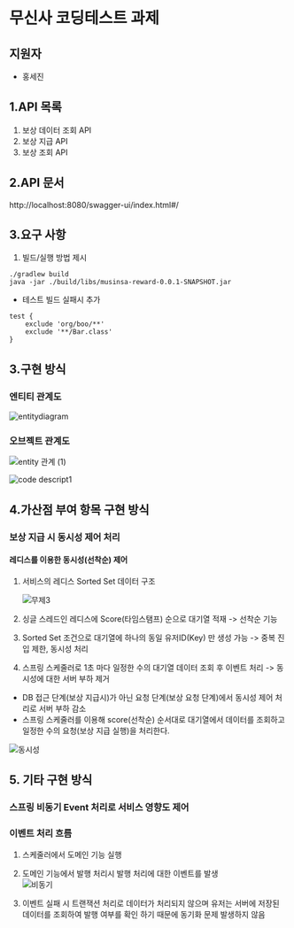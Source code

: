 # 무신사 코딩테스트 과제
## 지원자

- 홍세진

## 1.API 목록
1) 보상 데이터 조회 API
2) 보상 지급 API 
3) 보상 조회 API

## 2.API 문서 
http://localhost:8080/swagger-ui/index.html#/

## 3.요구 사항 
1) 빌드/실행 방법 제시 
```
./gradlew build 
java -jar ./build/libs/musinsa-reward-0.0.1-SNAPSHOT.jar
```
- 테스트 빌드 실패시 추가
```
test {
    exclude 'org/boo/**'
    exclude '**/Bar.class'
}
```


## 3.구현 방식 
### 엔티티 관계도
![entitydiagram](https://user-images.githubusercontent.com/40927029/207064052-269e87de-1a25-4db3-8438-e2746b6c2f35.jpg)

### 오브젝트 관계도 
![entity 관계 (1)](https://user-images.githubusercontent.com/40927029/207064864-dd242268-df2e-4567-a68b-0d2b6aac6da6.jpg)

![code descript1](https://user-images.githubusercontent.com/40927029/207068275-dd339bff-a2e1-4f9a-8147-63cf068aed02.jpg)



## 4.가산점 부여 항목 구현 방식
### 보상 지급 시 동시성 제어 처리
#### 레디스를 이용한 동시성(선착순) 제어 
1. 서비스의 레디스 Sorted Set 데이터 구조  
  
     ![무제3](https://user-images.githubusercontent.com/40927029/206919986-03c06678-8e7b-43b5-9436-2f5e226066cd.jpg)
     
2. 싱글 스레드인 레디스에 Score(타임스탬프) 순으로 대기열 적재 -> 선착순 기능 
    
3. Sorted Set 조건으로 대기열에 하나의 동일 유저ID(Key) 만 생성 가능 -> 중복 진입 제한, 동시성 처리
    
4. 스프링 스케줄러로 1초 마다 일정한 수의 대기열 데이터 조회 후 이벤트 처리 -> 동시성에 대한 서버 부하 제거
- DB 접근 단계(보상 지급시)가 아닌 요청 단계(보상 요청 단계)에서 동시성 제어 처리로 서버 부하 감소
- 스프링 스케줄러를 이용해 score(선착순) 순서대로 대기열에서 데이터를 조회하고 일정한 수의 요청(보상 지급 실행)을 처리한다.
    
![동시성](https://user-images.githubusercontent.com/40927029/206918986-985fbb66-a2b1-4fd8-b3ff-df062dcd9dfa.jpg)


## 5. 기타 구현 방식  
### 스프링 비동기 Event 처리로 서비스 영향도 제어 

### 이벤트 처리 흐름 
1. 스케줄러에서 도메인 기능 실행 
2. 도메인 기능에서 발행 처리시 발행 처리에 대한 이벤트를 발생  
  ![비동기](https://user-images.githubusercontent.com/40927029/206918061-db7f1854-58ed-4f3e-9da9-e12b5be24975.jpg)
  
3. 이벤트 실패 시 트랜잭션 처리로 데이터가 처리되지 않으며 유저는 서버에 저장된 데이터를 조회하여 발행 여부를 확인 하기 때문에 동기화 문제 발생하지 않음


      
